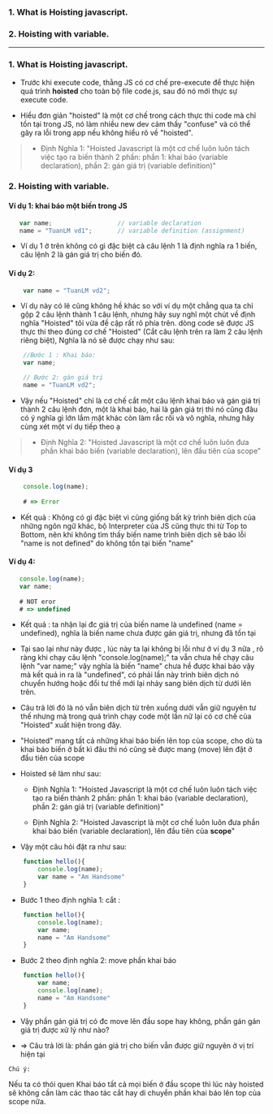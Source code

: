 ### 1. What is Hoisting javascript.
### 2. Hoisting with variable.  

--------------------------------------------------------------------------------------------

 ### 1. What is Hoisting javascript. 
 
 * Trước khi execute code, thằng JS có cơ chế pre-execute để thực hiện quá trình **hoisted** cho toàn bộ file code.js, sau đó nó mới thực sự execute code.
 
 - Hiểu đơn giản "hoisted" là một cơ chế trong cách thực thi code mà chỉ tồn tại trong JS, nó làm nhiều new dev cảm thấy "confuse" và có thể gây ra lỗi trong app nếu không hiểu rõ về "hoisted".
 
>  - Định Nghĩa 1: "Hoisted Javascript là một cơ chế luôn luôn tách việc tạo ra biến thành 2 phần: phần 1: khai báo (variable declaration), phần 2: gán giá trị (variable definition)" 
 
 
 ### 2. Hoisting with variable.  
 
 ####  Ví dụ 1: khai báo một biến trong JS 
 
 ```js
    var name;                  // variable declaration
    name = "TuanLM vd1";       // variable definition (assignment)
```

- Ví dụ 1 ở  trên không có gì đặc biệt cả câu lệnh 1 là định nghĩa ra 1 biến, câu lệnh 2 là gán giá trị cho biến đó.


 ####  Ví dụ 2: 
 
```js
    var name = "TuanLM vd2";
```
- Ví dụ này có lẽ cũng không hề khác so với ví dụ một chẳng qua ta chỉ gộp 2 câu lệnh thành 1 câu lệnh, nhưng hãy suy nghĩ một chút về định nghĩa "Hoisted" tôi vừa đề cập rất rõ phía trên. dòng code sẽ được JS thực thi theo đúng cơ chế "Hoisted" (Cắt câu lệnh trên ra làm 2 câu lệnh riêng biệt), Nghĩa là nó sẽ được chạy như sau:

```js
    //Bước 1 : Khai báo:
    var name;

    // Bước 2: gán giá trị
    name = "TuanLM vd2";
```
  
  - Vậy nếu "Hoisted" chỉ là cơ chế cắt một câu lệnh khai báo và gán giá trị thành 2 câu lệnh đơn, một là khai báo, hai là gán giá trị thì nó cũng đâu có ý nghĩa gì lớn lắm mặt khác còn làm rắc rối và vô nghĩa, nhưng hãy cùng xét một ví dụ tiếp theo ạ

>  - Định Nghĩa 2: "Hoisted Javascript là một cơ chế luôn luôn đưa phần khai báo biến (variable declaration), lên đầu tiên của scope"


 #### Ví dụ 3 
 
```js
    console.log(name);
    
    # => Error
```

- Kết quả : Không có gì đặc biệt vì cũng giống bất kỳ trình biên dịch của những ngôn ngữ khác, bộ Interpreter của JS cũng thực thi từ Top to Bottom, nên khi không tìm thấy biến name trình biên dịch sẽ báo lỗi "name is not defined" do không tồn tại biến "name"


 #### Ví dụ 4: 
 
 
 ```js
    console.log(name);
    var name;
    
    # NOT eror
    # => undefined
```

- Kết quả : ta nhận lại đc giá trị của biến name là undefined (name = undefined), nghĩa là biến name chưa được gán giá trị, nhưng đã tồn tại

- Tại sao lại như này được , lúc này ta lại không bị lỗi như ở ví dụ 3 nữa , rõ ràng  khi chạy câu lệnh "console.log(name);" ta vẫn chưa hề chạy câu lệnh "var name;" vậy nghĩa là biến "name" chưa hề được khai báo vậy mà kết quả in ra là "undefined", có phải lần này trình biên dịch nó chuyển hướng hoặc đổi tư thế mới lại nhảy sang biên dịch từ dưới lên trên.

- Câu trả lời đó là nó vẫn biên dịch từ trên xuống dưới vẫn giữ nguyên tư thế nhưng mà trong quá trình chạy code một lần nữ lại có cơ chế của "Hoisted" xuất hiện trong đây.

- "Hoisted" mang tất cả những khai báo biến lên top của scope, cho dù ta khai báo biến ở bất kì đâu thì nó cũng sẽ được mang (move) lên đặt ở đầu tiên của scope

- Hoisted sẽ làm như sau:

    * Định Nghĩa 1: "Hoisted Javascript là một cơ chế luôn luôn tách việc tạo ra biến thành 2 phần: phần 1: khai báo (variable declaration), phần 2: gán giá trị (variable definition)"

    * Định Nghĩa 2: "Hoisted Javascript là một cơ chế luôn luôn đưa phần khai báo biến (variable declaration), lên đầu tiên của **scope**"

- Vậy một câu hỏi đặt ra như sau:

```js 
    function hello(){
        console.log(name);
        var name = "Am Handsome"
    }
```

- Bước 1 theo định nghĩa 1: cắt : 

```js
    function hello(){
        console.log(name);
        var name;
        name = "Am Handsome"
    }

```

- Bước 2 theo định nghĩa 2: move phần khai báo

```js
    function hello(){
        var name;
        console.log(name);
        name = "Am Handsome"  
    }
```

- Vậy phần gán giá trị có đc move lên đầu sope hay không, phần gán gán giá trị được xử lý như nào?

- => Câu trả lời là:  phần gán giá trị cho biến vẫn được giữ nguyên ở vị trí hiện tại

`Chú ý:`

Nếu ta có thói quen Khai báo tất cả mọi biến ở đầu scope thì lúc này hoisted sẽ không cần làm các thao tác cắt hay di chuyển phần khai báo lên top của scope nữa.








